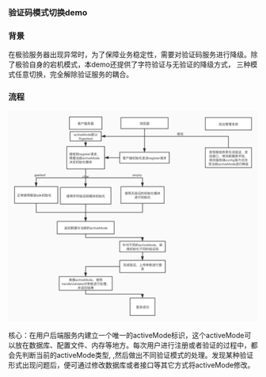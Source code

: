 ###  验证码模式切换demo

### 背景

在极验服务器出现异常时，为了保障业务稳定性，需要对验证码服务进行降级。除了极验自身的宕机模式，本demo还提供了字符验证与无验证的降级方式，
三种模式任意切换，完全解除验证服务的耦合。

### 流程

![](failback.jpg)

核心：在用户后端服务内建立一个唯一的activeMode标识，这个activeMode可以放在数据库、配置文件、内存等地方。每次用户进行注册或者验证的过程中，都会先判断当前的activeMode类型,
,然后做出不同验证模式的处理。发现某种验证形式出现问题后，便可通过修改数据库或者接口等其它方式将activeMode修改。
